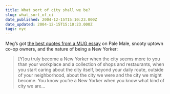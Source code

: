 ```yaml
---
title: What sort of city shall we be?
slug: what_sort_of_ci
date_published: 2004-12-15T15:10:23.000Z
date_updated: 2004-12-15T15:10:23.000Z
tags: nyc
---
```


Meg’s got [the best quotes from a MUG essay](http://www.megnut.com/2004/12/pale-male-and-the-city) on Pale Male, snooty uptown co-op owners, and the nature of being a New Yorker:

> [Y]ou truly become a New Yorker when the city seems more to you than your workplace and a collection of shops and restaurants, when you start caring about the city itself, beyond your daily route, outside of your neighborhood, about the city we were and the city we might become. You know you’re a New Yorker when you know what kind of city we are…

